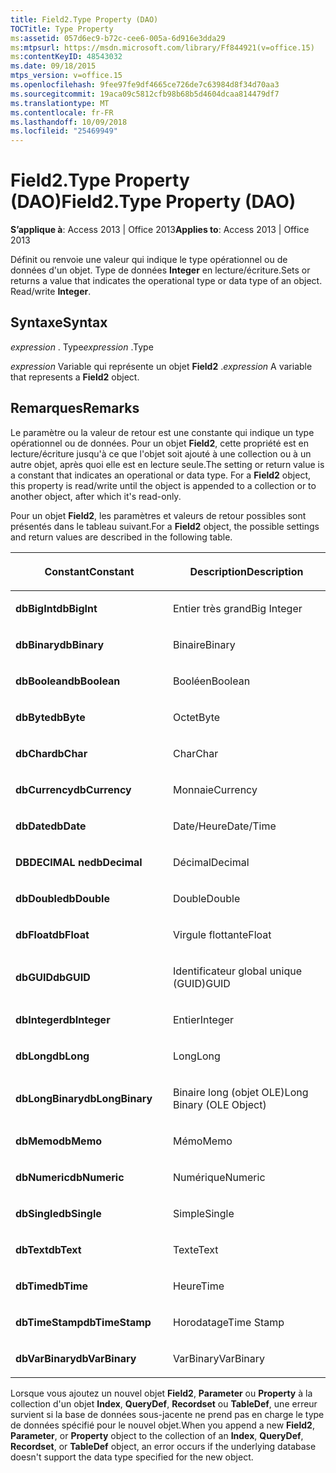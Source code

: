 ```yaml
---
title: Field2.Type Property (DAO)
TOCTitle: Type Property
ms:assetid: 057d6ec9-b72c-cee6-005a-6d916e3dda29
ms:mtpsurl: https://msdn.microsoft.com/library/Ff844921(v=office.15)
ms:contentKeyID: 48543032
ms.date: 09/18/2015
mtps_version: v=office.15
ms.openlocfilehash: 9fee97fe9df4665ce726de7c63984d8f34d70aa3
ms.sourcegitcommit: 19aca09c5812cfb98b68b5d4604dcaa814479df7
ms.translationtype: MT
ms.contentlocale: fr-FR
ms.lasthandoff: 10/09/2018
ms.locfileid: "25469949"
---
```

# <a name="field2type-property-dao"></a><span data-ttu-id="3be73-102">Field2.Type Property (DAO)</span><span class="sxs-lookup"><span data-stu-id="3be73-102">Field2.Type Property (DAO)</span></span>


<span data-ttu-id="3be73-103">**S’applique à**: Access 2013 | Office 2013</span><span class="sxs-lookup"><span data-stu-id="3be73-103">**Applies to**: Access 2013 | Office 2013</span></span>

<span data-ttu-id="3be73-p101">Définit ou renvoie une valeur qui indique le type opérationnel ou de données d'un objet. Type de données **Integer** en lecture/écriture.</span><span class="sxs-lookup"><span data-stu-id="3be73-p101">Sets or returns a value that indicates the operational type or data type of an object. Read/write **Integer**.</span></span>

## <a name="syntax"></a><span data-ttu-id="3be73-106">Syntaxe</span><span class="sxs-lookup"><span data-stu-id="3be73-106">Syntax</span></span>

<span data-ttu-id="3be73-107">*expression* . Type</span><span class="sxs-lookup"><span data-stu-id="3be73-107">*expression* .Type</span></span>

<span data-ttu-id="3be73-108">*expression* Variable qui représente un objet **Field2** .</span><span class="sxs-lookup"><span data-stu-id="3be73-108">*expression* A variable that represents a **Field2** object.</span></span>

## <a name="remarks"></a><span data-ttu-id="3be73-109">Remarques</span><span class="sxs-lookup"><span data-stu-id="3be73-109">Remarks</span></span>

<span data-ttu-id="3be73-p102">Le paramètre ou la valeur de retour est une constante qui indique un type opérationnel ou de données. Pour un objet **Field2**, cette propriété est en lecture/écriture jusqu'à ce que l'objet soit ajouté à une collection ou à un autre objet, après quoi elle est en lecture seule.</span><span class="sxs-lookup"><span data-stu-id="3be73-p102">The setting or return value is a constant that indicates an operational or data type. For a **Field2** object, this property is read/write until the object is appended to a collection or to another object, after which it's read-only.</span></span>

<span data-ttu-id="3be73-112">Pour un objet **Field2**, les paramètres et valeurs de retour possibles sont présentés dans le tableau suivant.</span><span class="sxs-lookup"><span data-stu-id="3be73-112">For a **Field2** object, the possible settings and return values are described in the following table.</span></span>

<table>
<colgroup>
<col style="width: 50%" />
<col style="width: 50%" />
</colgroup>
<thead>
<tr class="header">
<th><p><span data-ttu-id="3be73-113">Constant</span><span class="sxs-lookup"><span data-stu-id="3be73-113">Constant</span></span></p></th>
<th><p><span data-ttu-id="3be73-114">Description</span><span class="sxs-lookup"><span data-stu-id="3be73-114">Description</span></span></p></th>
</tr>
</thead>
<tbody>
<tr class="odd">
<td><p><span data-ttu-id="3be73-115"><strong>dbBigInt</strong></span><span class="sxs-lookup"><span data-stu-id="3be73-115"><strong>dbBigInt</strong></span></span></p></td>
<td><p><span data-ttu-id="3be73-116">Entier très grand</span><span class="sxs-lookup"><span data-stu-id="3be73-116">Big Integer</span></span></p></td>
</tr>
<tr class="even">
<td><p><span data-ttu-id="3be73-117"><strong>dbBinary</strong></span><span class="sxs-lookup"><span data-stu-id="3be73-117"><strong>dbBinary</strong></span></span></p></td>
<td><p><span data-ttu-id="3be73-118">Binaire</span><span class="sxs-lookup"><span data-stu-id="3be73-118">Binary</span></span></p></td>
</tr>
<tr class="odd">
<td><p><span data-ttu-id="3be73-119"><strong>dbBoolean</strong></span><span class="sxs-lookup"><span data-stu-id="3be73-119"><strong>dbBoolean</strong></span></span></p></td>
<td><p><span data-ttu-id="3be73-120">Booléen</span><span class="sxs-lookup"><span data-stu-id="3be73-120">Boolean</span></span></p></td>
</tr>
<tr class="even">
<td><p><span data-ttu-id="3be73-121"><strong>dbByte</strong></span><span class="sxs-lookup"><span data-stu-id="3be73-121"><strong>dbByte</strong></span></span></p></td>
<td><p><span data-ttu-id="3be73-122">Octet</span><span class="sxs-lookup"><span data-stu-id="3be73-122">Byte</span></span></p></td>
</tr>
<tr class="odd">
<td><p><span data-ttu-id="3be73-123"><strong>dbChar</strong></span><span class="sxs-lookup"><span data-stu-id="3be73-123"><strong>dbChar</strong></span></span></p></td>
<td><p><span data-ttu-id="3be73-124">Char</span><span class="sxs-lookup"><span data-stu-id="3be73-124">Char</span></span></p></td>
</tr>
<tr class="even">
<td><p><span data-ttu-id="3be73-125"><strong>dbCurrency</strong></span><span class="sxs-lookup"><span data-stu-id="3be73-125"><strong>dbCurrency</strong></span></span></p></td>
<td><p><span data-ttu-id="3be73-126">Monnaie</span><span class="sxs-lookup"><span data-stu-id="3be73-126">Currency</span></span></p></td>
</tr>
<tr class="odd">
<td><p><span data-ttu-id="3be73-127"><strong>dbDate</strong></span><span class="sxs-lookup"><span data-stu-id="3be73-127"><strong>dbDate</strong></span></span></p></td>
<td><p><span data-ttu-id="3be73-128">Date/Heure</span><span class="sxs-lookup"><span data-stu-id="3be73-128">Date/Time</span></span></p></td>
</tr>
<tr class="even">
<td><p><span data-ttu-id="3be73-129"><strong>DBDECIMAL ne</strong></span><span class="sxs-lookup"><span data-stu-id="3be73-129"><strong>dbDecimal</strong></span></span></p></td>
<td><p><span data-ttu-id="3be73-130">Décimal</span><span class="sxs-lookup"><span data-stu-id="3be73-130">Decimal</span></span></p></td>
</tr>
<tr class="odd">
<td><p><span data-ttu-id="3be73-131"><strong>dbDouble</strong></span><span class="sxs-lookup"><span data-stu-id="3be73-131"><strong>dbDouble</strong></span></span></p></td>
<td><p><span data-ttu-id="3be73-132">Double</span><span class="sxs-lookup"><span data-stu-id="3be73-132">Double</span></span></p></td>
</tr>
<tr class="even">
<td><p><span data-ttu-id="3be73-133"><strong>dbFloat</strong></span><span class="sxs-lookup"><span data-stu-id="3be73-133"><strong>dbFloat</strong></span></span></p></td>
<td><p><span data-ttu-id="3be73-134">Virgule flottante</span><span class="sxs-lookup"><span data-stu-id="3be73-134">Float</span></span></p></td>
</tr>
<tr class="odd">
<td><p><span data-ttu-id="3be73-135"><strong>dbGUID</strong></span><span class="sxs-lookup"><span data-stu-id="3be73-135"><strong>dbGUID</strong></span></span></p></td>
<td><p><span data-ttu-id="3be73-136">Identificateur global unique (GUID)</span><span class="sxs-lookup"><span data-stu-id="3be73-136">GUID</span></span></p></td>
</tr>
<tr class="even">
<td><p><span data-ttu-id="3be73-137"><strong>dbInteger</strong></span><span class="sxs-lookup"><span data-stu-id="3be73-137"><strong>dbInteger</strong></span></span></p></td>
<td><p><span data-ttu-id="3be73-138">Entier</span><span class="sxs-lookup"><span data-stu-id="3be73-138">Integer</span></span></p></td>
</tr>
<tr class="odd">
<td><p><span data-ttu-id="3be73-139"><strong>dbLong</strong></span><span class="sxs-lookup"><span data-stu-id="3be73-139"><strong>dbLong</strong></span></span></p></td>
<td><p><span data-ttu-id="3be73-140">Long</span><span class="sxs-lookup"><span data-stu-id="3be73-140">Long</span></span></p></td>
</tr>
<tr class="even">
<td><p><span data-ttu-id="3be73-141"><strong>dbLongBinary</strong></span><span class="sxs-lookup"><span data-stu-id="3be73-141"><strong>dbLongBinary</strong></span></span></p></td>
<td><p><span data-ttu-id="3be73-142">Binaire long (objet OLE)</span><span class="sxs-lookup"><span data-stu-id="3be73-142">Long Binary (OLE Object)</span></span></p></td>
</tr>
<tr class="odd">
<td><p><span data-ttu-id="3be73-143"><strong>dbMemo</strong></span><span class="sxs-lookup"><span data-stu-id="3be73-143"><strong>dbMemo</strong></span></span></p></td>
<td><p><span data-ttu-id="3be73-144">Mémo</span><span class="sxs-lookup"><span data-stu-id="3be73-144">Memo</span></span></p></td>
</tr>
<tr class="even">
<td><p><span data-ttu-id="3be73-145"><strong>dbNumeric</strong></span><span class="sxs-lookup"><span data-stu-id="3be73-145"><strong>dbNumeric</strong></span></span></p></td>
<td><p><span data-ttu-id="3be73-146">Numérique</span><span class="sxs-lookup"><span data-stu-id="3be73-146">Numeric</span></span></p></td>
</tr>
<tr class="odd">
<td><p><span data-ttu-id="3be73-147"><strong>dbSingle</strong></span><span class="sxs-lookup"><span data-stu-id="3be73-147"><strong>dbSingle</strong></span></span></p></td>
<td><p><span data-ttu-id="3be73-148">Simple</span><span class="sxs-lookup"><span data-stu-id="3be73-148">Single</span></span></p></td>
</tr>
<tr class="even">
<td><p><span data-ttu-id="3be73-149"><strong>dbText</strong></span><span class="sxs-lookup"><span data-stu-id="3be73-149"><strong>dbText</strong></span></span></p></td>
<td><p><span data-ttu-id="3be73-150">Texte</span><span class="sxs-lookup"><span data-stu-id="3be73-150">Text</span></span></p></td>
</tr>
<tr class="odd">
<td><p><span data-ttu-id="3be73-151"><strong>dbTime</strong></span><span class="sxs-lookup"><span data-stu-id="3be73-151"><strong>dbTime</strong></span></span></p></td>
<td><p><span data-ttu-id="3be73-152">Heure</span><span class="sxs-lookup"><span data-stu-id="3be73-152">Time</span></span></p></td>
</tr>
<tr class="even">
<td><p><span data-ttu-id="3be73-153"><strong>dbTimeStamp</strong></span><span class="sxs-lookup"><span data-stu-id="3be73-153"><strong>dbTimeStamp</strong></span></span></p></td>
<td><p><span data-ttu-id="3be73-154">Horodatage</span><span class="sxs-lookup"><span data-stu-id="3be73-154">Time Stamp</span></span></p></td>
</tr>
<tr class="odd">
<td><p><span data-ttu-id="3be73-155"><strong>dbVarBinary</strong></span><span class="sxs-lookup"><span data-stu-id="3be73-155"><strong>dbVarBinary</strong></span></span></p></td>
<td><p><span data-ttu-id="3be73-156">VarBinary</span><span class="sxs-lookup"><span data-stu-id="3be73-156">VarBinary</span></span></p></td>
</tr>
</tbody>
</table>


<span data-ttu-id="3be73-157">Lorsque vous ajoutez un nouvel objet **Field2**, **Parameter** ou **Property** à la collection d'un objet **Index**, **QueryDef**, **Recordset** ou **TableDef**, une erreur survient si la base de données sous-jacente ne prend pas en charge le type de données spécifié pour le nouvel objet.</span><span class="sxs-lookup"><span data-stu-id="3be73-157">When you append a new **Field2**, **Parameter**, or **Property** object to the collection of an **Index**, **QueryDef**, **Recordset**, or **TableDef** object, an error occurs if the underlying database doesn't support the data type specified for the new object.</span></span>

